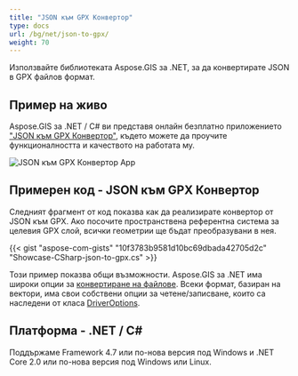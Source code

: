 ```yaml
---
title: "JSON към GPX Конвертор"
type: docs
url: /bg/net/json-to-gpx/
weight: 70
---
```


Използвайте библиотеката Aspose.GIS за .NET, за да конвертирате JSON в GPX файлов формат.

## **Пример на живо**

Aspose.GIS за .NET / C# ви представя онлайн безплатно приложението ["JSON към GPX Конвертор"](https://products.aspose.app/gis/conversion/json-to-gpx), където можете да проучите функционалността и качеството на работата му.

![JSON към GPX Конвертор App](conversion.png)

## **Примерен код - JSON към GPX Конвертор**

Следният фрагмент от код показва как да реализирате конвертор от JSON към GPX. Ако посочите пространствена референтна система за целевия GPX слой, всички геометрии ще бъдат преобразувани в нея. 

{{< gist "aspose-com-gists" "10f3783b9581d10bc69dbada42705d2c" "Showcase-CSharp-json-to-gpx.cs" >}}

Този пример показва общи възможности. Aspose.GIS за .NET има широки опции за [конвертиране на файлове](https://docs.aspose.com/gis/net/vector-layers/). Всеки формат, базиран на вектори, има свои собствени опции за четене/записване, които са наследени от класа [DriverOptions](https://reference.aspose.com/gis/net/aspose.gis/driveroptions).

## **Платформа - .NET / C#**

Поддържаме Framework 4.7 или по-нова версия под Windows и .NET Core 2.0 или по-нова версия под Windows или Linux.

